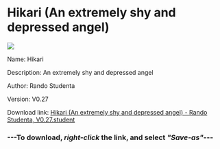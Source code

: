# Hikari (An extremely shy and depressed angel)

<img src = "https://raw.githubusercontent.com/Arbiter1223/Koukou-Gurashi-Custom-Students/master/Students/Files/Hikari%20(An%20extremely%20shy%20and%20depressed%20angel).png">

Name: Hikari

Description: An extremely shy and depressed angel

Author: Rando Studenta

Version: V0.27

Download link: <a href="https://raw.githubusercontent.com/Arbiter1223/Koukou-Gurashi-Custom-Students/master/Students/Files/Hikari%20(An%20extremely%20shy%20and%20depressed%20angel)%20-%20Rando%20Studenta%2C%20V0.27.student">Hikari (An extremely shy and depressed angel) - Rando Studenta, V0.27.student</a>

### ---**To download, _right-click_ the link, and select _"Save-as"_**---

